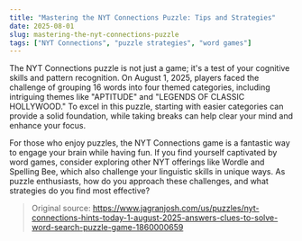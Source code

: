 ```yaml
---
title: "Mastering the NYT Connections Puzzle: Tips and Strategies"
date: 2025-08-01
slug: mastering-the-nyt-connections-puzzle
tags: ["NYT Connections", "puzzle strategies", "word games"]
---
```


The NYT Connections puzzle is not just a game; it's a test of your cognitive skills and pattern recognition. On August 1, 2025, players faced the challenge of grouping 16 words into four themed categories, including intriguing themes like "APTITUDE" and "LEGENDS OF CLASSIC HOLLYWOOD." To excel in this puzzle, starting with easier categories can provide a solid foundation, while taking breaks can help clear your mind and enhance your focus.

For those who enjoy puzzles, the NYT Connections game is a fantastic way to engage your brain while having fun. If you find yourself captivated by word games, consider exploring other NYT offerings like Wordle and Spelling Bee, which also challenge your linguistic skills in unique ways. As puzzle enthusiasts, how do you approach these challenges, and what strategies do you find most effective?
> Original source: https://www.jagranjosh.com/us/puzzles/nyt-connections-hints-today-1-august-2025-answers-clues-to-solve-word-search-puzzle-game-1860000659